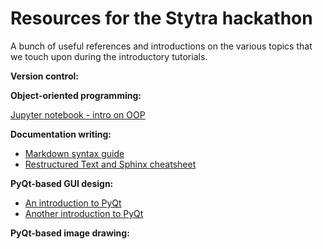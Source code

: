 # Resources for the Stytra hackathon
A bunch of useful references and introductions on the various topics that we touch upon during the introductory tutorials.

**Version control:**

**Object-oriented programming:**

   [Jupyter notebook - intro on OOP](https://github.com/UofTCoders/studyGroup/blob/gh-pages/lessons/python/classes/Classes_in_Python.ipynb)

**Documentation writing:**
  - [Markdown syntax guide](https://guides.github.com/features/mastering-markdown/)
  - [Restructured Text and Sphinx cheatsheet](https://thomas-cokelaer.info/tutorials/sphinx/rest_syntax.html)

**PyQt-based GUI design:**
  - [An introduction to PyQt](https://build-system.fman.io/pyqt5-tutorial)
  - [Another introduction to PyQt](https://www.tutorialspoint.com/pyqt/pyqt_introduction.htm)


**PyQt-based image drawing:**

